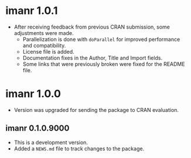 # imanr 1.0.1

* After receiving feedback from previous CRAN submission, some adjustments were made.
  * Parallelization is done with `doParallel` for improved performance and compatibility. 
  * License file is added. 
  * Documentation fixes in the Author, Title and Import fields.
  * Some links that were previously broken were fixed for the README file.

# imanr 1.0.0

* Version was upgraded for sending the package to CRAN evaluation.

## imanr 0.1.0.9000

* This is a development version. 
* Added a `NEWS.md` file to track changes to the package.
